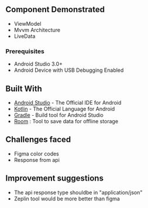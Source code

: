 

## Component Demonstrated
- ViewModel
- Mvvm Architecture
- LiveData

### Prerequisites

- Android Studio 3.0+
- Android Device with USB Debugging Enabled

## Built With

* [Android Studio](https://developer.android.com/studio/index.html) - The Official IDE for Android
* [Kotlin](https://kotlinlang.org/) - The Official Language for Android
* [Gradle](https://gradle.org/) - Build tool for Android Studio
* [Room](https://developer.android.com/topic/libraries/architecture/room) : Tool to save data for offline storage

## Challenges faced
- Figma color codes
- Response from api

## Improvement suggestions
- The api response type shouldbe in "application/json" 
- Zeplin tool would be more better than figma
